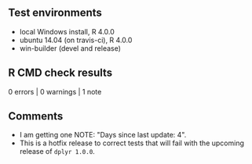 ## Test environments
* local Windows install, R 4.0.0
* ubuntu 14.04 (on travis-ci), R 4.0.0
* win-builder (devel and release)

## R CMD check results

0 errors | 0 warnings | 1 note

## Comments

  - I am getting one NOTE: "Days since last update: 4".
  - This is a hotfix release to correct tests that will fail with the upcoming
    release of `dplyr 1.0.0`.
